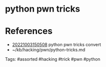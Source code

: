 # python pwn tricks

# References
- [20221003150508](/zet/20221003150508/README.md) python pwn tricks convert
- ~/kb/hacking/pwn/python-tricks.md

Tags:
    #assorted #hacking #trick #pwn #python
